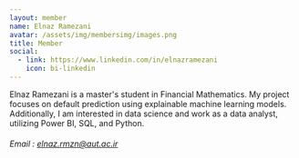 ```yaml
---
layout: member
name: Elnaz Ramezani
avatar: /assets/img/membersimg/images.png
title: Member
social:
  - link: https://www.linkedin.com/in/elnazramezani
    icon: bi-linkedin
---
```


Elnaz Ramezani is a master's student in Financial Mathematics. My project focuses on default prediction using explainable machine learning models. Additionally, I am interested in data science and work as a data analyst, utilizing Power BI, SQL, and Python.

###### Email : elnaz.rmzn@aut.ac.ir
